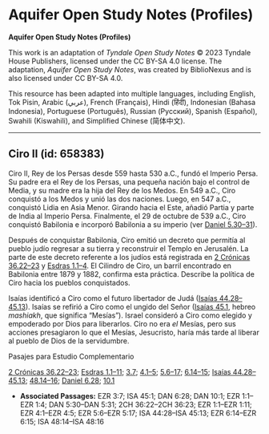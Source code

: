 # Aquifer Open Study Notes (Profiles)

**Aquifer Open Study Notes (Profiles)**

This work is an adaptation of *Tyndale Open Study Notes* © 2023 Tyndale House Publishers, licensed under the CC BY\-SA 4\.0 license. The adaptation, *Aquifer Open Study Notes*, was created by BiblioNexus and is also licensed under CC BY\-SA 4\.0\.

This resource has been adapted into multiple languages, including English, Tok Pisin, Arabic (عربي), French (Français), Hindi (हिंदी), Indonesian (Bahasa Indonesia), Portuguese (Português), Russian (Русский), Spanish (Español), Swahili (Kiswahili), and Simplified Chinese (简体中文).



--------------------------------

## Ciro II (id: 658383)

Ciro II, Rey de los Persas desde 559 hasta 530 a.C., fundó el Imperio Persa. Su padre era el Rey de los Persas, una pequeña nación bajo el control de Media, y su madre era la hija del Rey de los Medos. En 549 a.C., Ciro conquistó a los Medos y unió las dos naciones. Luego, en 547 a.C., conquistó Lidia en Asia Menor. Girando hacia el Este, añadió Partia y parte de India al Imperio Persa. Finalmente, el 29 de octubre de 539 a.C., Ciro conquistó Babilonia e incorporó Babilonia a su imperio (ver [Daniel 5\.30–31](https://ref.ly/Dan5:30-Dan5:31)).

Después de conquistar Babilonia, Ciro emitió un decreto que permitía al pueblo judío regresar a su tierra y reconstruir el Templo en Jerusalén. La parte de este decreto referente a los judíos está registrada en [2 Crónicas 36\.22–23](https://ref.ly/2Chr36:22-2Chr36:23) y [Esdras 1\.1–4](https://ref.ly/Ezra1:1-Ezra1:4). El Cilindro de Ciro, un barril encontrado en Babilonia entre 1879 y 1882, confirma esta práctica. Describe la política de Ciro hacia los pueblos conquistados.

Isaías identificó a Ciro como el futuro libertador de Judá ([Isaías 44\.28–45\.13](https://ref.ly/Isa44:28-Isa45:13)). Isaías se refirió a Ciro como el ungido del Señor ([Isaías 45\.1](https://ref.ly/Isa45:1), hebreo *mashiakh*, que significa “Mesías”). Israel consideró a Ciro como elegido y empoderado por Dios para liberarlos. Ciro no era *el* Mesías, pero sus acciones presagiaron lo que el Mesías, Jesucristo, haría más tarde al liberar al pueblo de Dios de la servidumbre.

Pasajes para Estudio Complementario

[2 Crónicas 36\.22–23](https://ref.ly/2Chr36:22-2Chr36:23); [Esdras 1\.1–11](https://ref.ly/Ezra1:1-Ezra1:11); [3\.7](https://ref.ly/Ezra3:7); [4\.1–5](https://ref.ly/Ezra4:1-Ezra4:5); [5\.6–17](https://ref.ly/Ezra5:6-Ezra5:17); [6\.14–15](https://ref.ly/Ezra6:14-Ezra6:15); [Isaías 44\.28–45\.13](https://ref.ly/Isa44:28-Isa45:13); [48\.14–16](https://ref.ly/Isa48:14-Isa48:16); [Daniel 6\.28](https://ref.ly/Dan6:28); [10\.1](https://ref.ly/Dan10:1)

* **Associated Passages:** EZR 3:7; ISA 45:1; DAN 6:28; DAN 10:1; EZR 1:1–EZR 1:4; DAN 5:30–DAN 5:31; 2CH 36:22–2CH 36:23; EZR 1:1–EZR 1:11; EZR 4:1–EZR 4:5; EZR 5:6–EZR 5:17; ISA 44:28–ISA 45:13; EZR 6:14–EZR 6:15; ISA 48:14–ISA 48:16

